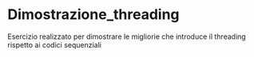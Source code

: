 # Dimostrazione_threading
Esercizio realizzato per dimostrare le migliorie che introduce il threading rispetto ai codici sequenziali
